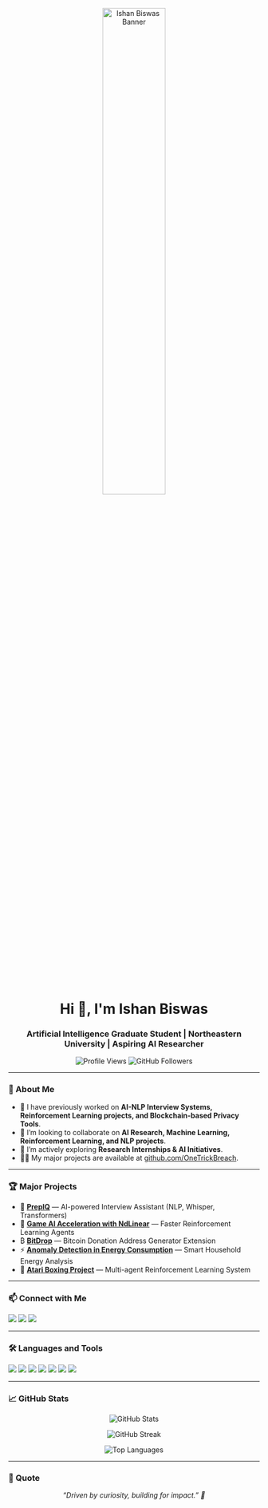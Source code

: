 <p align="center">
  <img src="https://i.imgur.com/CyPOkTS.jpeg" alt="Ishan Biswas Banner" width="50%" />
</p>

<h1 align="center">Hi 👋, I'm Ishan Biswas</h1>
<h3 align="center">Artificial Intelligence Graduate Student | Northeastern University | Aspiring AI Researcher</h3>

<p align="center">
  <img src="https://komarev.com/ghpvc/?username=OneTrickBreach&label=Profile%20views&color=0e75b6&style=flat-square" alt="Profile Views" />
  <img src="https://img.shields.io/github/followers/OneTrickBreach?label=Followers&style=flat-square" alt="GitHub Followers" />
</p>

---

### 🚀 About Me
- 🔭 I have previously worked on **AI-NLP Interview Systems, Reinforcement Learning projects, and Blockchain-based Privacy Tools**.
- 👯 I’m looking to collaborate on **AI Research, Machine Learning, Reinforcement Learning, and NLP projects**.
- 🤝 I’m actively exploring **Research Internships & AI Initiatives**.
- 👨‍💻 My major projects are available at [github.com/OneTrickBreach](https://github.com/OneTrickBreach).

---

### 🏆 Major Projects
- 🚀 [**PrepIQ**](https://github.com/OneTrickBreach/PrepIQ---AI-NLP-Interview-Assistant) — AI-powered Interview Assistant (NLP, Whisper, Transformers)
- 🧠 [**Game AI Acceleration with NdLinear**](https://github.com/OneTrickBreach/Game-AI-Acceleration-with-NdLinear) — Faster Reinforcement Learning Agents
- ₿ [**BitDrop**](https://github.com/OneTrickBreach/BitDrop) — Bitcoin Donation Address Generator Extension
- ⚡ [**Anomaly Detection in Energy Consumption**](https://github.com/OneTrickBreach/Anomaly-Detection) — Smart Household Energy Analysis
- 🥊 [**Atari Boxing Project**](https://github.com/OneTrickBreach/AtariBoxingProject) — Multi-agent Reinforcement Learning System

---

### 📫 Connect with Me
<p align="left">
  <a href="mailto:biswas.is@northeastern.edu"><img src="https://img.shields.io/badge/Email-Northeastern-red?style=for-the-badge&logo=gmail&logoColor=white" /></a>
  <a href="mailto:ishanbiswas08@gmail.com"><img src="https://img.shields.io/badge/Email-Personal-blue?style=for-the-badge&logo=gmail&logoColor=white" /></a>
  <a href="https://linkedin.com/in/ishan-biswas-3a0641200"><img src="https://img.shields.io/badge/LinkedIn-Connect-blue?style=for-the-badge&logo=linkedin&logoColor=white" /></a>
</p>

---

### 🛠️ Languages and Tools
<p align="left">
  <img src="https://img.shields.io/badge/Python-3776AB?style=for-the-badge&logo=python&logoColor=white" />
  <img src="https://img.shields.io/badge/C++-00599C?style=for-the-badge&logo=cplusplus&logoColor=white" />
  <img src="https://img.shields.io/badge/Java-ED8B00?style=for-the-badge&logo=java&logoColor=white" />
  <img src="https://img.shields.io/badge/SQL-4479A1?style=for-the-badge&logo=mysql&logoColor=white" />
  <img src="https://img.shields.io/badge/Flask-000000?style=for-the-badge&logo=flask&logoColor=white" />
  <img src="https://img.shields.io/badge/FastAPI-009688?style=for-the-badge&logo=fastapi&logoColor=white" />
  <img src="https://img.shields.io/badge/PyTorch-EE4C2C?style=for-the-badge&logo=pytorch&logoColor=white" />
</p>

---

### 📈 GitHub Stats
<p align="center">
  <img src="https://github-readme-stats.vercel.app/api?username=OneTrickBreach&show_icons=true&theme=tokyonight" alt="GitHub Stats" />
</p>

<p align="center">
  <img src="https://github-readme-streak-stats.herokuapp.com/?user=OneTrickBreach&theme=tokyonight" alt="GitHub Streak" />
</p>

<p align="center">
  <img src="https://github-readme-stats.vercel.app/api/top-langs/?username=OneTrickBreach&layout=compact&theme=tokyonight" alt="Top Languages" />
</p>

---

### 🧠 Quote
<p align="center">
  <i>“Driven by curiosity, building for impact.” 🚀</i>
</p>
